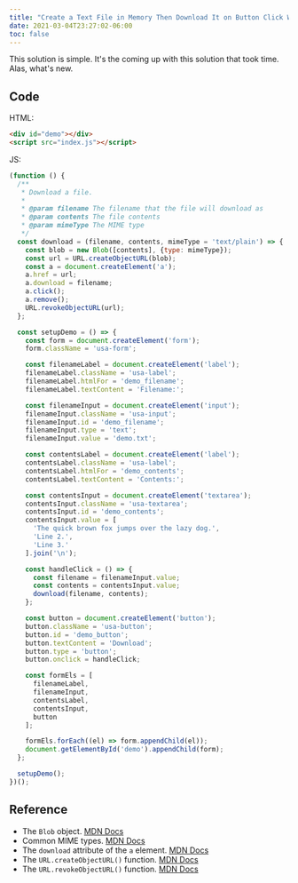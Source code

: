 ```yaml
---
title: "Create a Text File in Memory Then Download It on Button Click With Vanilla JS"
date: 2021-03-04T23:27:02-06:00
toc: false
---
```


This solution is simple. It's the coming up with this solution that took time. Alas, what's new.

<!--more-->

## Code

HTML:

```html
<div id="demo"></div>
<script src="index.js"></script>
```

JS:

```js
(function () {
  /**
   * Download a file.
   *
   * @param filename The filename that the file will download as
   * @param contents The file contents
   * @param mimeType The MIME type
   */
  const download = (filename, contents, mimeType = 'text/plain') => {
    const blob = new Blob([contents], {type: mimeType});
    const url = URL.createObjectURL(blob);
    const a = document.createElement('a');
    a.href = url;
    a.download = filename;
    a.click();
    a.remove();
    URL.revokeObjectURL(url);
  };

  const setupDemo = () => {
    const form = document.createElement('form');
    form.className = 'usa-form';

    const filenameLabel = document.createElement('label');
    filenameLabel.className = 'usa-label';
    filenameLabel.htmlFor = 'demo_filename';
    filenameLabel.textContent = 'Filename:';

    const filenameInput = document.createElement('input');
    filenameInput.className = 'usa-input';
    filenameInput.id = 'demo_filename';
    filenameInput.type = 'text';
    filenameInput.value = 'demo.txt';

    const contentsLabel = document.createElement('label');
    contentsLabel.className = 'usa-label';
    contentsLabel.htmlFor = 'demo_contents';
    contentsLabel.textContent = 'Contents:';

    const contentsInput = document.createElement('textarea');
    contentsInput.className = 'usa-textarea';
    contentsInput.id = 'demo_contents';
    contentsInput.value = [
      'The quick brown fox jumps over the lazy dog.',
      'Line 2.',
      'Line 3.'
    ].join('\n');

    const handleClick = () => {
      const filename = filenameInput.value;
      const contents = contentsInput.value;
      download(filename, contents);
    };

    const button = document.createElement('button');
    button.className = 'usa-button';
    button.id = 'demo_button';
    button.textContent = 'Download';
    button.type = 'button';
    button.onclick = handleClick;

    const formEls = [
      filenameLabel,
      filenameInput,
      contentsLabel,
      contentsInput,
      button
    ];

    formEls.forEach((el) => form.appendChild(el));
    document.getElementById('demo').appendChild(form);
  };

  setupDemo();
})();
```

## Reference

- The `Blob` object. [MDN Docs](https://developer.mozilla.org/en-US/docs/Web/API/Blob)
- Common MIME types. [MDN Docs](https://developer.mozilla.org/en-US/docs/Web/HTTP/Basics_of_HTTP/MIME_types/Common_types)
- The `download` attribute of the `a` element. [MDN Docs](https://developer.mozilla.org/en-US/docs/Web/HTML/Element/a#attributes)
- The `URL.createObjectURL()` function. [MDN Docs](https://developer.mozilla.org/en-US/docs/Web/API/URL/createObjectURL)
- The `URL.revokeObjectURL()` function. [MDN Docs](https://developer.mozilla.org/en-US/docs/Web/API/URL/revokeObjectURL)
